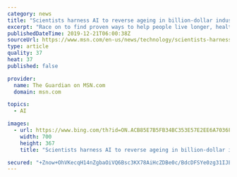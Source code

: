 ```yaml
---
category: news
title: "Scientists harness AI to reverse ageing in billion-dollar industry"
excerpt: "Race on to find proven ways to help people live longer, healthier lives"
publishedDateTime: 2019-12-21T06:00:38Z
sourceUrl: https://www.msn.com/en-us/news/technology/scientists-harness-ai-to-reverse-ageing-in-billion-dollar-industry/ar-BBYdz76
type: article
quality: 37
heat: 37
published: false

provider:
  name: The Guardian on MSN.com
  domain: msn.com

topics:
  - AI

images:
  - url: https://www.bing.com/th?id=ON.ACB85E7B5FB34BC353E57E2EE6A7036F
    width: 700
    height: 367
    title: "Scientists harness AI to reverse ageing in billion-dollar industry"

secured: "+Znow+OhVKecqH14nZgbaOiVQ6Bsc3KX78AiHcZDBe0c/BdcDFSYe0zg31IJEs9AACk1v20PJmPRUCPBpsA0p2L2lI44awYdG7R2QT734wI4aDPwLixfttbB4CjMCaBxiuk5D87qENtYjflRKLgqWwRup+a0NLFMy2OKpRJw7m0PteEi+ADryh/r43NiihSDpryV0AOWiY3s6QGY0KRgPci80tXIUB8nGd40GEOpco1zIfsfISroJLqREU6cLbbzD/Yve7GI7zSbqkkOPKAhHw==;gcXgPtmj4RaaKOBeBLgSuA=="
---
```


